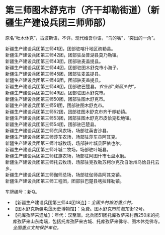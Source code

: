 # 第三师图木舒克市（齐干却勒街道）（新疆生产建设兵团三师师部）  
原名“吐木休克”，古波斯语，不详。现代维吾尔语，“鸟的嘴”，“突出的一角”。  

新疆生产建设兵团第三师41团，团部驻喀什地区疏勒县。  
新疆生产建设兵团第三师42团，团部驻岳普湖县莫乃勒镇。  
新疆生产建设兵团第三师43团，团部驻麦盖提县。  
新疆生产建设兵团第三师44团，团部驻图木舒克市小海子。  
新疆生产建设兵团第三师45团，团部驻麦盖提县。  
新疆生产建设兵团第三师46团，团部驻麦盖提县。  
新疆生产建设兵团第三师48团，团部驻巴楚县。*农业部“美丽乡村”。*  
新疆生产建设兵团第三师49团，团部驻图木舒克市。  
新疆生产建设兵团第三师50团，团部驻图木舒克市。  
新疆生产建设兵团第三师51团，团部驻图木舒克市。  
新疆生产建设兵团第三师52团，团部驻图木舒克市齐干却勒镇。  
新疆生产建设兵团第三师53团，团部驻图木舒克市皮恰克松地镇。  
新疆生产建设兵团第三师54团，团部驻巴楚县。  
新疆生产建设兵团第三师东风农场，场部驻英吉沙县。  
新疆生产建设兵团第三师莎车农场，场部驻莎车县阿其克。  
新疆生产建设兵团第三师叶城牧场，场部驻叶城县萨依也尔。  
新疆生产建设兵团第三师叶城二牧场，场部驻叶城县。  
新疆生产建设兵团第三师红旗农场，场部驻阿图什市七盘水磨。  
新疆生产建设兵团第三师托云牧场，场部驻克孜勒苏柯尔克孜自治州乌恰县托云乡。  
新疆生产建设兵团第三师伽师总场，场部驻伽师县阿其克镇。  
新疆生产建设兵团第三师工程团，团部驻巴楚县喀拉拜勒镇。  

车牌编号：新Q。  

* 【新疆生产建设兵团第三师44团18连】：*全国乡村旅游重点村。*    
* 【图木舒克新疆屯垦历史博物馆】：免费。图木舒克市前海东街12号。  
* 【托库孜萨来遗址】：年代：汉至唐。北兵团51团托库孜萨来村西250米的托库孜萨来山东南端，包括托库孜萨来古城、托库孜萨来佛寺、图木休克佛寺。*全国重点文物保护单位。*  